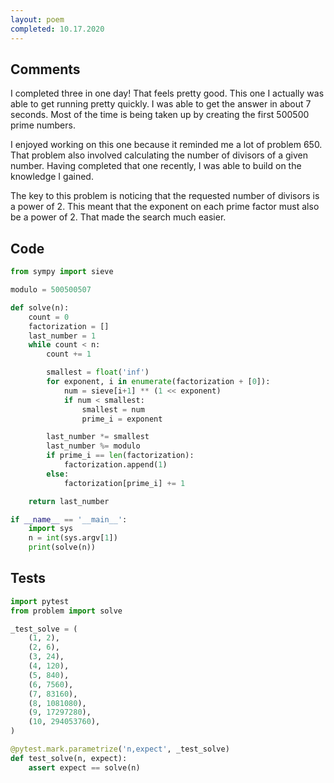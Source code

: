 ```yaml
---
layout: poem
completed: 10.17.2020
---
```


## Comments

I completed three in one day!  That feels pretty good.  This one I actually was
able to get running pretty quickly.  I was able to get the answer in about 7
seconds.  Most of the time is being taken up by creating the first 500500 prime
numbers.

I enjoyed working on this one because it reminded me a lot of problem 650.
That problem also involved calculating the number of divisors of a given
number.  Having completed that one recently, I was able to build on the
knowledge I gained.

The key to this problem is noticing that the requested number of divisors is a
power of 2.  This meant that the exponent on each prime factor must also be a
power of 2.  That made the search much easier.

## Code

```python
from sympy import sieve

modulo = 500500507

def solve(n):
    count = 0
    factorization = []
    last_number = 1
    while count < n:
        count += 1

        smallest = float('inf')
        for exponent, i in enumerate(factorization + [0]):
            num = sieve[i+1] ** (1 << exponent)
            if num < smallest:
                smallest = num
                prime_i = exponent

        last_number *= smallest
        last_number %= modulo
        if prime_i == len(factorization):
            factorization.append(1)
        else:
            factorization[prime_i] += 1

    return last_number

if __name__ == '__main__':
    import sys
    n = int(sys.argv[1])
    print(solve(n))
```

## Tests

```python
import pytest
from problem import solve

_test_solve = (
    (1, 2),
    (2, 6),
    (3, 24),
    (4, 120),
    (5, 840),
    (6, 7560),
    (7, 83160),
    (8, 1081080),
    (9, 17297280),
    (10, 294053760),
)

@pytest.mark.parametrize('n,expect', _test_solve)
def test_solve(n, expect):
    assert expect == solve(n)
```
